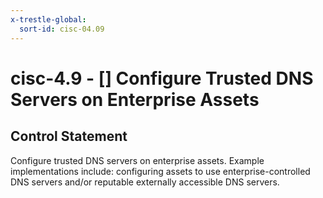 ```yaml
---
x-trestle-global:
  sort-id: cisc-04.09
---
```


# cisc-4.9 - \[\] Configure Trusted DNS Servers on Enterprise Assets

## Control Statement

Configure trusted DNS servers on enterprise assets. Example implementations include: configuring assets to use enterprise-controlled DNS servers and/or reputable externally accessible DNS servers.
